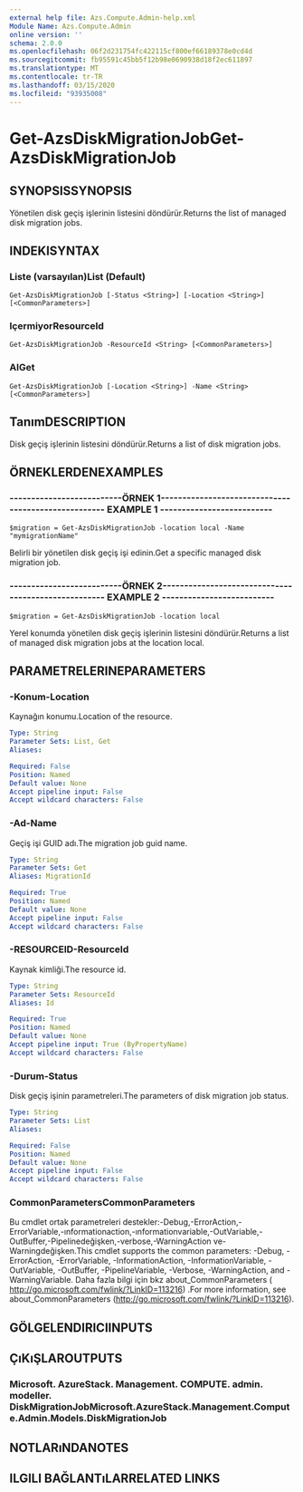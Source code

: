 ```yaml
---
external help file: Azs.Compute.Admin-help.xml
Module Name: Azs.Compute.Admin
online version: ''
schema: 2.0.0
ms.openlocfilehash: 06f2d231754fc422115cf800ef66189378e0cd4d
ms.sourcegitcommit: fb95591c45bb5f12b98e0690938d18f2ec611897
ms.translationtype: MT
ms.contentlocale: tr-TR
ms.lasthandoff: 03/15/2020
ms.locfileid: "93935008"
---
```

# <span data-ttu-id="5da11-101">Get-AzsDiskMigrationJob</span><span class="sxs-lookup"><span data-stu-id="5da11-101">Get-AzsDiskMigrationJob</span></span>

## <span data-ttu-id="5da11-102">SYNOPSIS</span><span class="sxs-lookup"><span data-stu-id="5da11-102">SYNOPSIS</span></span>
<span data-ttu-id="5da11-103">Yönetilen disk geçiş işlerinin listesini döndürür.</span><span class="sxs-lookup"><span data-stu-id="5da11-103">Returns the list of managed disk migration jobs.</span></span>

## <span data-ttu-id="5da11-104">INDEKI</span><span class="sxs-lookup"><span data-stu-id="5da11-104">SYNTAX</span></span>

### <span data-ttu-id="5da11-105">Liste (varsayılan)</span><span class="sxs-lookup"><span data-stu-id="5da11-105">List (Default)</span></span>
```
Get-AzsDiskMigrationJob [-Status <String>] [-Location <String>] [<CommonParameters>]
```

### <span data-ttu-id="5da11-106">Içermiyor</span><span class="sxs-lookup"><span data-stu-id="5da11-106">ResourceId</span></span>
```
Get-AzsDiskMigrationJob -ResourceId <String> [<CommonParameters>]
```

### <span data-ttu-id="5da11-107">Al</span><span class="sxs-lookup"><span data-stu-id="5da11-107">Get</span></span>
```
Get-AzsDiskMigrationJob [-Location <String>] -Name <String> [<CommonParameters>]
```

## <span data-ttu-id="5da11-108">Tanım</span><span class="sxs-lookup"><span data-stu-id="5da11-108">DESCRIPTION</span></span>
<span data-ttu-id="5da11-109">Disk geçiş işlerinin listesini döndürür.</span><span class="sxs-lookup"><span data-stu-id="5da11-109">Returns a list of disk migration jobs.</span></span>

## <span data-ttu-id="5da11-110">ÖRNEKLERDEN</span><span class="sxs-lookup"><span data-stu-id="5da11-110">EXAMPLES</span></span>

### <span data-ttu-id="5da11-111">--------------------------ÖRNEK 1--------------------------</span><span class="sxs-lookup"><span data-stu-id="5da11-111">-------------------------- EXAMPLE 1 --------------------------</span></span>
```
$migration = Get-AzsDiskMigrationJob -location local -Name "mymigrationName"
```

<span data-ttu-id="5da11-112">Belirli bir yönetilen disk geçiş işi edinin.</span><span class="sxs-lookup"><span data-stu-id="5da11-112">Get a specific managed disk migration job.</span></span>

### <span data-ttu-id="5da11-113">--------------------------ÖRNEK 2--------------------------</span><span class="sxs-lookup"><span data-stu-id="5da11-113">-------------------------- EXAMPLE 2 --------------------------</span></span>
```
$migration = Get-AzsDiskMigrationJob -location local
```

<span data-ttu-id="5da11-114">Yerel konumda yönetilen disk geçiş işlerinin listesini döndürür.</span><span class="sxs-lookup"><span data-stu-id="5da11-114">Returns a list of managed disk migration jobs at the location local.</span></span>

## <span data-ttu-id="5da11-115">PARAMETRELERINE</span><span class="sxs-lookup"><span data-stu-id="5da11-115">PARAMETERS</span></span>

### <span data-ttu-id="5da11-116">-Konum</span><span class="sxs-lookup"><span data-stu-id="5da11-116">-Location</span></span>
<span data-ttu-id="5da11-117">Kaynağın konumu.</span><span class="sxs-lookup"><span data-stu-id="5da11-117">Location of the resource.</span></span>

```yaml
Type: String
Parameter Sets: List, Get
Aliases: 

Required: False
Position: Named
Default value: None
Accept pipeline input: False
Accept wildcard characters: False
```

### <span data-ttu-id="5da11-118">-Ad</span><span class="sxs-lookup"><span data-stu-id="5da11-118">-Name</span></span>
<span data-ttu-id="5da11-119">Geçiş işi GUID adı.</span><span class="sxs-lookup"><span data-stu-id="5da11-119">The migration job guid name.</span></span>

```yaml
Type: String
Parameter Sets: Get
Aliases: MigrationId

Required: True
Position: Named
Default value: None
Accept pipeline input: False
Accept wildcard characters: False
```

### <span data-ttu-id="5da11-120">-RESOURCEID</span><span class="sxs-lookup"><span data-stu-id="5da11-120">-ResourceId</span></span>
<span data-ttu-id="5da11-121">Kaynak kimliği.</span><span class="sxs-lookup"><span data-stu-id="5da11-121">The resource id.</span></span>

```yaml
Type: String
Parameter Sets: ResourceId
Aliases: Id

Required: True
Position: Named
Default value: None
Accept pipeline input: True (ByPropertyName)
Accept wildcard characters: False
```

### <span data-ttu-id="5da11-122">-Durum</span><span class="sxs-lookup"><span data-stu-id="5da11-122">-Status</span></span>
<span data-ttu-id="5da11-123">Disk geçiş işinin parametreleri.</span><span class="sxs-lookup"><span data-stu-id="5da11-123">The parameters of disk migration job status.</span></span>

```yaml
Type: String
Parameter Sets: List
Aliases: 

Required: False
Position: Named
Default value: None
Accept pipeline input: False
Accept wildcard characters: False
```

### <span data-ttu-id="5da11-124">CommonParameters</span><span class="sxs-lookup"><span data-stu-id="5da11-124">CommonParameters</span></span>
<span data-ttu-id="5da11-125">Bu cmdlet ortak parametreleri destekler:-Debug,-ErrorAction,-ErrorVariable,-ınformationaction,-ınformationvariable,-OutVariable,-OutBuffer,-Pipelinedeğişken,-verbose,-WarningAction ve-Warningdeğişken.</span><span class="sxs-lookup"><span data-stu-id="5da11-125">This cmdlet supports the common parameters: -Debug, -ErrorAction, -ErrorVariable, -InformationAction, -InformationVariable, -OutVariable, -OutBuffer, -PipelineVariable, -Verbose, -WarningAction, and -WarningVariable.</span></span> <span data-ttu-id="5da11-126">Daha fazla bilgi için bkz about_CommonParameters ( http://go.microsoft.com/fwlink/?LinkID=113216) .</span><span class="sxs-lookup"><span data-stu-id="5da11-126">For more information, see about_CommonParameters (http://go.microsoft.com/fwlink/?LinkID=113216).</span></span>

## <span data-ttu-id="5da11-127">GÖLGELENDIRICI</span><span class="sxs-lookup"><span data-stu-id="5da11-127">INPUTS</span></span>

## <span data-ttu-id="5da11-128">ÇıKıŞLAR</span><span class="sxs-lookup"><span data-stu-id="5da11-128">OUTPUTS</span></span>

### <span data-ttu-id="5da11-129">Microsoft. AzureStack. Management. COMPUTE. admin. modeller. DiskMigrationJob</span><span class="sxs-lookup"><span data-stu-id="5da11-129">Microsoft.AzureStack.Management.Compute.Admin.Models.DiskMigrationJob</span></span>

## <span data-ttu-id="5da11-130">NOTLARıNDA</span><span class="sxs-lookup"><span data-stu-id="5da11-130">NOTES</span></span>

## <span data-ttu-id="5da11-131">ILGILI BAĞLANTıLAR</span><span class="sxs-lookup"><span data-stu-id="5da11-131">RELATED LINKS</span></span>

